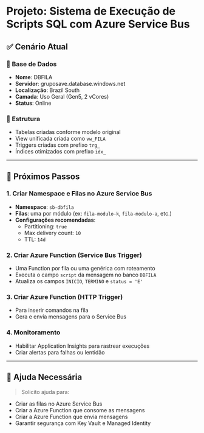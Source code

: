 # Projeto: Sistema de Execução de Scripts SQL com Azure Service Bus

## ✅ Cenário Atual

### 🔹 Base de Dados
- **Nome**: DBFILA
- **Servidor**: gruposave.database.windows.net
- **Localização**: Brazil South
- **Camada**: Uso Geral (Gen5, 2 vCores)
- **Status**: Online

### 🔹 Estrutura
- Tabelas criadas conforme modelo original
- View unificada criada como `vw_FILA`
- Triggers criadas com prefixo `trg_`
- Índices otimizados com prefixo `idx_`

---

## 🚀 Próximos Passos

### 1. Criar Namespace e Filas no Azure Service Bus
- **Namespace**: `sb-dbfila`
- **Filas**: uma por módulo (ex: `fila-modulo-k`, `fila-modulo-a`, etc.)
- **Configurações recomendadas**:
  - Partitioning: `true`
  - Max delivery count: `10`
  - TTL: `14d`

### 2. Criar Azure Function (Service Bus Trigger)
- Uma Function por fila ou uma genérica com roteamento
- Executa o campo `script` da mensagem no banco `DBFILA`
- Atualiza os campos `INICIO`, `TERMINO` e `status = 'E'`

### 3. Criar Azure Function (HTTP Trigger)
- Para inserir comandos na fila
- Gera e envia mensagens para o Service Bus

### 4. Monitoramento
- Habilitar Application Insights para rastrear execuções
- Criar alertas para falhas ou lentidão

---

## 🧠 Ajuda Necessária
> Solicito ajuda para:
- Criar as filas no Azure Service Bus
- Criar a Azure Function que consome as mensagens
- Criar a Azure Function que envia mensagens
- Garantir segurança com Key Vault e Managed Identity
